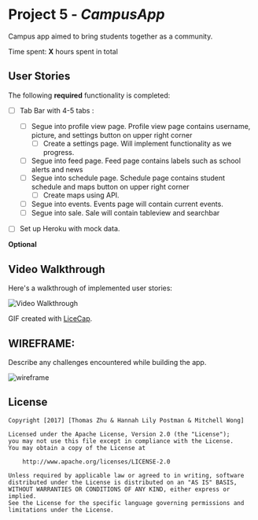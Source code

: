 # Project 5 - *CampusApp*

Campus app aimed to bring students together as a community.

Time spent: **X** hours spent in total

## User Stories

The following **required** functionality is completed:

- [ ] Tab Bar with 4-5 tabs :
   - [ ] Segue into profile view page. Profile view page contains username, picture, and settings button on upper right corner
      - [ ] Create a settings page. Will implement functionality as we progress.
   - [ ] Segue into feed page. Feed page contains labels such as school alerts and news
   - [ ] Segue into schedule page. Schedule page contains student schedule and maps button on upper right corner
      - [ ] Create maps using API.
   - [ ] Segue into events. Events page will contain current events.
   - [ ] Segue into sale. Sale will contain tableview and searchbar
 
- [ ] Set up Heroku with mock data.


**Optional**


## Video Walkthrough 

Here's a walkthrough of implemented user stories:

<img src='http://i.imgur.com/link/to/your/gif/file.gif' title='Video Walkthrough' width='' alt='Video Walkthrough' />

GIF created with [LiceCap](http://www.cockos.com/licecap/).

## WIREFRAME:

Describe any challenges encountered while building the app.


![wireframe](https://cloud.githubusercontent.com/assets/12878483/23786701/5e5b88ac-0523-11e7-8b58-8293b2ca506e.png)


## License

    Copyright [2017] [Thomas Zhu & Hannah Lily Postman & Mitchell Wong]

    Licensed under the Apache License, Version 2.0 (the "License");
    you may not use this file except in compliance with the License.
    You may obtain a copy of the License at

        http://www.apache.org/licenses/LICENSE-2.0

    Unless required by applicable law or agreed to in writing, software
    distributed under the License is distributed on an "AS IS" BASIS,
    WITHOUT WARRANTIES OR CONDITIONS OF ANY KIND, either express or implied.
    See the License for the specific language governing permissions and
    limitations under the License.
